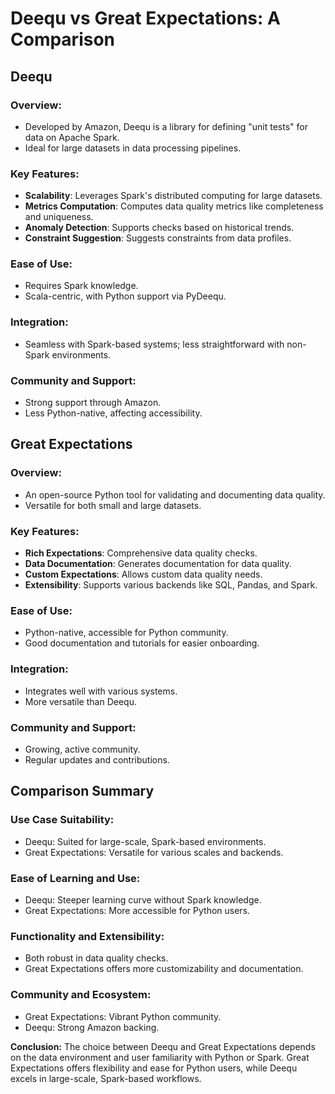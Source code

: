 # Deequ vs Great Expectations: A Comparison

## Deequ
### Overview:
- Developed by Amazon, Deequ is a library for defining "unit tests" for data on Apache Spark.
- Ideal for large datasets in data processing pipelines.

### Key Features:
- **Scalability**: Leverages Spark's distributed computing for large datasets.
- **Metrics Computation**: Computes data quality metrics like completeness and uniqueness.
- **Anomaly Detection**: Supports checks based on historical trends.
- **Constraint Suggestion**: Suggests constraints from data profiles.

### Ease of Use:
- Requires Spark knowledge.
- Scala-centric, with Python support via PyDeequ.

### Integration:
- Seamless with Spark-based systems; less straightforward with non-Spark environments.

### Community and Support:
- Strong support through Amazon.
- Less Python-native, affecting accessibility.

## Great Expectations
### Overview:
- An open-source Python tool for validating and documenting data quality.
- Versatile for both small and large datasets.

### Key Features:
- **Rich Expectations**: Comprehensive data quality checks.
- **Data Documentation**: Generates documentation for data quality.
- **Custom Expectations**: Allows custom data quality needs.
- **Extensibility**: Supports various backends like SQL, Pandas, and Spark.

### Ease of Use:
- Python-native, accessible for Python community.
- Good documentation and tutorials for easier onboarding.

### Integration:
- Integrates well with various systems.
- More versatile than Deequ.

### Community and Support:
- Growing, active community.
- Regular updates and contributions.

## Comparison Summary
### Use Case Suitability:
- Deequ: Suited for large-scale, Spark-based environments.
- Great Expectations: Versatile for various scales and backends.

### Ease of Learning and Use:
- Deequ: Steeper learning curve without Spark knowledge.
- Great Expectations: More accessible for Python users.

### Functionality and Extensibility:
- Both robust in data quality checks.
- Great Expectations offers more customizability and documentation.

### Community and Ecosystem:
- Great Expectations: Vibrant Python community.
- Deequ: Strong Amazon backing.

**Conclusion:** The choice between Deequ and Great Expectations depends on the data environment and user familiarity with Python or Spark. Great Expectations offers flexibility and ease for Python users, while Deequ excels in large-scale, Spark-based workflows.
